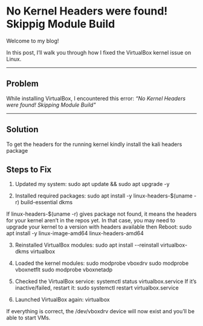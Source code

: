# No Kernel Headers were found! Skippig Module Build

Welcome to my blog!

In this post, I’ll walk you through how I fixed the VirtualBox kernel issue on Linux.

---

## Problem
While installing VirtualBox, I encountered this error:
*“No Kernel Headers were found! Skipping Module Build"*

---

## Solution
To get the headers for the running kernel kindly install the kali headers package


## Steps to Fix
1. Updated my system:
sudo apt update && sudo apt upgrade -y

2. Installed required packages:
sudo apt install -y linux-headers-$(uname -r) build-essential dkms

If linux-headers-$(uname -r) gives package not found, it means the headers for your kernel aren’t in the repos yet. 
In that case, you may need to upgrade your kernel to a version with headers available then Reboot:
sudo apt install -y linux-image-amd64 linux-headers-amd64

3. Reinstalled VirtualBox modules:
sudo apt install --reinstall virtualbox-dkms virtualbox

4. Loaded the kernel modules:
sudo modprobe vboxdrv
sudo modprobe vboxnetflt
sudo modprobe vboxnetadp

5. Checked the VirtualBox service:
systemctl status virtualbox.service
If it’s inactive/failed, restart it:
sudo systemctl restart virtualbox.service
6. Launched VirtualBox again:
virtualbox

If everything is correct, the /dev/vboxdrv device will now exist and you’ll be able to start VMs.
